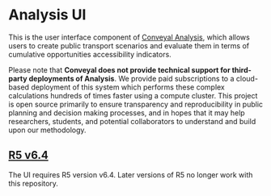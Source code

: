 # Analysis UI

This is the user interface component of [Conveyal Analysis](https://conveyal.com), which allows users to create public transport scenarios and evaluate them in terms of cumulative opportunities accessibility indicators.

Please note that **Conveyal does not provide technical support for third-party deployments of Analysis**. We provide paid subscriptions to a cloud-based deployment of this system which performs these complex calculations hundreds of times faster using a compute cluster. This project is open source primarily to ensure transparency and reproducibility in public planning and decision making processes, and in hopes that it may help researchers, students, and potential collaborators to understand and build upon our methodology.

## [R5 v6.4](https://github.com/conveyal/r5/releases/tag/v6.4)

The UI requires R5 version v6.4. Later versions of R5 no longer work with this repository.
